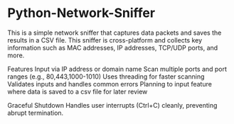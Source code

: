 # Python-Network-Sniffer
This is a simple network sniffer that captures data packets and saves the results in a CSV file. This sniffer is cross-platform and collects key information such as MAC addresses, IP addresses, TCP/UDP ports, and more. 


Features
Input via IP address or domain name
Scan multiple ports and port ranges (e.g., 80,443,1000-1010)
Uses threading for faster scanning
Validates inputs and handles common errors
Planning to input feature where data is saved to a csv file for later review

Graceful Shutdown
Handles user interrupts (Ctrl+C) cleanly, preventing abrupt termination.
